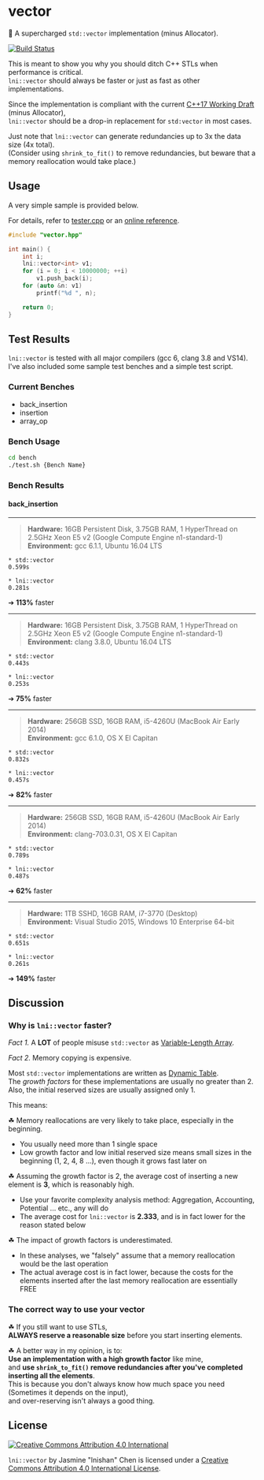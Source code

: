 # vector

:purple_heart: A supercharged `std::vector` implementation (minus Allocator).

[![Build Status](https://travis-ci.org/lnishan/vector.svg?branch=master)](https://travis-ci.org/lnishan/vector)

This is meant to show you why you should ditch C++ STLs when performance is critical.  
`lni::vector` should always be faster or just as fast as other implementations. 

Since the implementation is compliant with the current [C++17 Working Draft](http://open-std.org/JTC1/SC22/WG21/docs/papers/2016/n4594.pdf) (minus Allocator),  
`lni::vector` should be a drop-in replacement for `std:vector` in most cases.  

Just note that `lni::vector` can generate redundancies up to 3x the data size (4x total).  
(Consider using `shrink_to_fit()` to remove redundancies, but beware that a memory reallocation would take place.)


## Usage

A very simple sample is provided below.  

For details, refer to [tester.cpp](tester.cpp) or an [online reference](http://en.cppreference.com/w/cpp/container/vector). 

```cpp
#include "vector.hpp"

int main() {
	int i;
	lni::vector<int> v1;
	for (i = 0; i < 10000000; ++i)
		v1.push_back(i);
	for (auto &n: v1)
	 	printf("%d ", n);

	return 0;
}
```

## Test Results

`lni::vector` is tested with all major compilers (gcc 6, clang 3.8 and VS14).  
I've also included some sample test benches and a simple test script.

### Current Benches

* back_insertion
* insertion
* array_op

### Bench Usage

```bash
cd bench
./test.sh {Bench Name}
```

### Bench Results

#### back_insertion

---

> **Hardware:** 16GB Persistent Disk, 3.75GB RAM, 1 HyperThread on 2.5GHz Xeon E5 v2 (Google Compute Engine n1-standard-1)  
> **Environment:** gcc 6.1.1, Ubuntu 16.04 LTS

```
* std::vector
0.599s

* lni::vector
0.281s
```

➔ **113%** faster

---

> **Hardware:** 16GB Persistent Disk, 3.75GB RAM, 1 HyperThread on 2.5GHz Xeon E5 v2 (Google Compute Engine n1-standard-1)  
> **Environment:** clang 3.8.0, Ubuntu 16.04 LTS

```
* std::vector
0.443s

* lni::vector
0.253s
```

➔ **75%** faster

---

> **Hardware:** 256GB SSD, 16GB RAM, i5-4260U (MacBook Air Early 2014)  
> **Environment:** gcc 6.1.0, OS X El Capitan

```
* std::vector
0.832s

* lni::vector
0.457s
```

➔ **82%** faster

---

> **Hardware:** 256GB SSD, 16GB RAM, i5-4260U (MacBook Air Early 2014)  
> **Environment:** clang-703.0.31, OS X El Capitan

```
* std::vector
0.789s

* lni::vector
0.487s
```

➔ **62%** faster

---

> **Hardware:** 1TB SSHD, 16GB RAM, i7-3770 (Desktop)  
> **Environment:** Visual Studio 2015, Windows 10 Enterprise 64-bit

```
* std::vector
0.651s

* lni::vector
0.261s
```
➔ **149%** faster


## Discussion

### Why is `lni::vector` faster?

*Fact 1.* A **LOT** of people misuse `std::vector` as [Variable-Length Array](https://en.wikipedia.org/wiki/Variable-length_array).

*Fact 2.* Memory copying is expensive.

Most `std::vector` implementations are written as [Dynamic Table](https://en.wikipedia.org/wiki/Dynamic_array).  
The *growth factors* for these implementations are usually no greater than 2.  
Also, the initial reserved sizes are usually assigned only 1.

This means:

☘ Memory reallocations are very likely to take place, especially in the beginning.  
- You usually need more than 1 single space  
- Low growth factor and low initial reserved size means small sizes in the beginning (1, 2, 4, 8 ...), even though it grows fast later on

☘ Assuming the growth factor is 2, the average cost of inserting a new element is **3**, which is reasonably high.  
- Use your favorite complexity analysis method: Aggregation, Accounting, Potential ... etc., any will do  
- The average cost for `lni::vector` is **2.333**, and is in fact lower for the reason stated below

☘ The impact of growth factors is underestimated.  
- In these analyses, we "falsely" assume that a memory reallocation would be the last operation
- The actual average cost is in fact lower, because the costs for the elements inserted after the last memory reallocation are essentially FREE

### The correct way to use your vector

☘ If you still want to use STLs,  
**ALWAYS reserve a reasonable size** before you start inserting elements.

☘ A better way in my opinion, is to:   
**Use an implementation with a high growth factor** like mine,  
and **use `shrink_to_fit()` remove redundancies after you've completed inserting all the elements**.  
This is because you don't always know how much space you need (Sometimes it depends on the input),  
and over-reserving isn't always a good thing.


## License

[![Creative Commons Attribution 4.0 International](https://i.creativecommons.org/l/by/4.0/88x31.png)](http://creativecommons.org/licenses/by/4.0/)

`lni::vector` by Jasmine "lnishan" Chen is licensed under a [Creative Commons Attribution 4.0 International License](http://creativecommons.org/licenses/by/4.0/).
